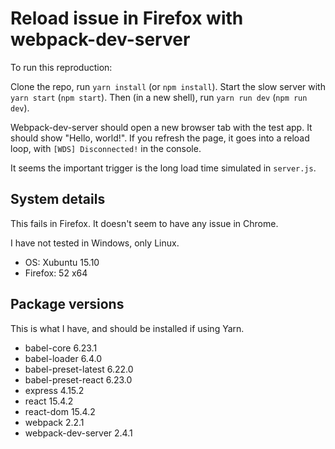 # Reload issue in Firefox with webpack-dev-server

To run this reproduction:

Clone the repo, run `yarn install` (or `npm install`).
Start the slow server with `yarn start` (`npm start`).
Then (in a new shell), run `yarn run dev` (`npm run dev`).

Webpack-dev-server should open a new browser tab with the test app. It should show "Hello, world!". If you refresh the page, it goes into a reload loop, with `[WDS] Disconnected!` in the console.

It seems the important trigger is the long load time simulated in `server.js`.

## System details

This fails in Firefox. It doesn't seem to have any issue in Chrome.

I have not tested in Windows, only Linux.

- OS: Xubuntu 15.10
- Firefox: 52 x64

## Package versions

This is what I have, and should be installed if using Yarn.

- babel-core 6.23.1
- babel-loader 6.4.0
- babel-preset-latest 6.22.0
- babel-preset-react 6.23.0
- express 4.15.2
- react 15.4.2
- react-dom 15.4.2
- webpack 2.2.1
- webpack-dev-server 2.4.1
